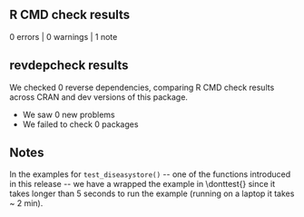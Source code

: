 ## R CMD check results

0 errors | 0 warnings | 1 note


## revdepcheck results

We checked 0 reverse dependencies, comparing R CMD check results across CRAN and dev versions of this package.

 * We saw 0 new problems
 * We failed to check 0 packages


## Notes
In the examples for `test_diseasystore()` -- one of the functions introduced in this release -- we have a wrapped the
example in \donttest{} since it takes longer than 5 seconds to run the example (running on a laptop it takes ~ 2 min).
